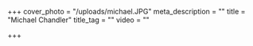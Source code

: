 +++
cover_photo = "/uploads/michael.JPG"
meta_description = ""
title = "Michael Chandler"
title_tag = ""
video = ""

+++
